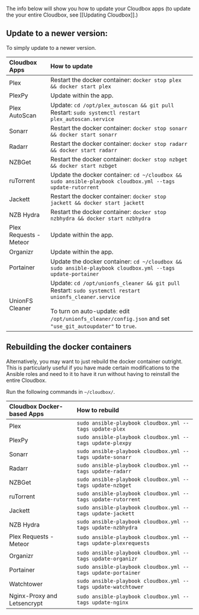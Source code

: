 The info below will show you how to update your Cloudbox apps (to update the your entire Cloudbox, see [[Updating Cloudbox]].)


## Update to a newer version:

To simply update to a newer version. 

| Cloudbox Apps          | How to update                                                                                                                                                                                                                              |
|:---------------------- |:------------------------------------------------------------------------------------------------------------------------------------------------------------------------------------------------------------------------------------------ |
| Plex                   | Restart the docker container: `docker stop plex && docker start plex`                                                                                                                                                                      | 
| PlexPy                 | Update within the app.                                                                                                                                                                                                                     |
| Plex AutoScan          | Update: `cd /opt/plex_autoscan && git pull` <br /> Restart: `sudo systemctl restart plex_autoscan.service`                                                                                                                                 |
| Sonarr                 | Restart the docker container: `docker stop sonarr && docker start sonarr`                                                                                                                                                                  |
| Radarr                 | Restart the docker container: `docker stop radarr && docker start radarr`                                                                                                                                                                  |
| NZBGet                 | Restart the docker container: `docker stop nzbget && docker start nzbget`                                                                                                                                                                  |
| ruTorrent              | Update the docker container: `cd ~/cloudbox && sudo ansible-playbook cloudbox.yml --tags update-rutorrent`                                                                                                                                 |
| Jackett                | Restart the docker container: `docker stop jackett && docker start jackett`                                                                                                                                                                |
| NZB Hydra              | Restart the docker container: `docker stop nzbhydra && docker start nzbhydra`                                                                                                                                                              |
| Plex Requests - Meteor | Update within the app.                                                                                                                                                                                                                     |
| Organizr               | Update within the app.                                                                                                                                                                                                                     |
| Portainer              | Update the docker container: `cd ~/cloudbox && sudo ansible-playbook cloudbox.yml --tags update-portainer`                                                                                                                                 |
| UnionFS Cleaner        | Update: `cd /opt/unionfs_cleaner && git pull` <br /> Restart: `sudo systemctl restart unionfs_cleaner.service`  <br /> <br />  To turn on auto-update:  edit `/opt/unionfs_cleaner/config.json` and set `"use_git_autoupdater"` to `true`. |



## Rebuilding the docker containers

Alternatively, you may want to just rebuild the docker container outright.  This is particularly useful if you have made certain modifications to the Ansible roles and need to it to have it run without having to reinstall the entire Cloudbox. 

Run the following commands in `~/cloudbox/`.


| Cloudbox Docker-based Apps  | How to rebuild                                                  |
|:--------------------------- |:--------------------------------------------------------------- |
| Plex                        | `sudo ansible-playbook cloudbox.yml --tags update-plex`         |
| PlexPy                      | `sudo ansible-playbook cloudbox.yml --tags update-plexpy`       |
| Sonarr                      | `sudo ansible-playbook cloudbox.yml --tags update-sonarr`       |
| Radarr                      | `sudo ansible-playbook cloudbox.yml --tags update-radarr`       |
| NZBGet                      | `sudo ansible-playbook cloudbox.yml --tags update-nzbget`       | 
| ruTorrent                    | `sudo ansible-playbook cloudbox.yml --tags update-rutorrent`   |
| Jackett                     | `sudo ansible-playbook cloudbox.yml --tags update-jackett`      |
| NZB Hydra                   | `sudo ansible-playbook cloudbox.yml --tags update-nzbhydra`     |
| Plex Requests - Meteor      | `sudo ansible-playbook cloudbox.yml --tags update-plexrequests` |
| Organizr                    | `sudo ansible-playbook cloudbox.yml --tags update-organizr`     |
| Portainer                   | `sudo ansible-playbook cloudbox.yml --tags update-portainer`    |
| Watchtower                  | `sudo ansible-playbook cloudbox.yml --tags update-watchtower`   |
| Nginx-Proxy and Letsencrypt | `sudo ansible-playbook cloudbox.yml --tags update-nginx`        |
